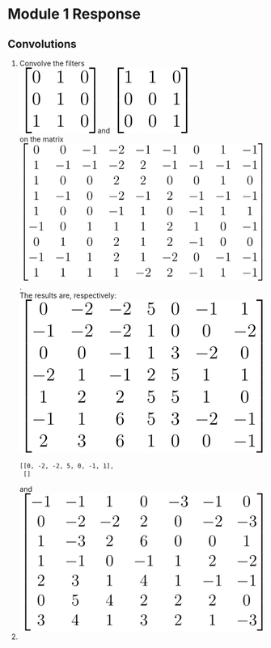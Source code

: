 # Module 1 Response

## Convolutions

1. Convolve the filters  
    ![Filter 1](Fil1.svg) and ![Filter 2](Fil2.svg)  
    on the matrix  
    ![Matrix](Matrix.svg).  
    The results are, respectively:  
    ![Result 1](Result_1.svg)  
    ```
    [[0, -2, -2, 5, 0, -1, 1],  
     []
    ```
    and  
    ![Result 2](Result_2.svg)  
3. 
